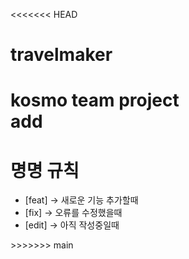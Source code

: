 <<<<<<< HEAD
# travelmaker
kosmo team project<br>
add
=======
<h1>명명 규칙</h1>
<ul>
  <li>[feat] -> 새로운 기능 추가할때</li>
  <li>[fix] -> 오류를 수정했을때</li>
  <li>[edit] -> 아직 작성중일때</li>
</ul>
>>>>>>> main
